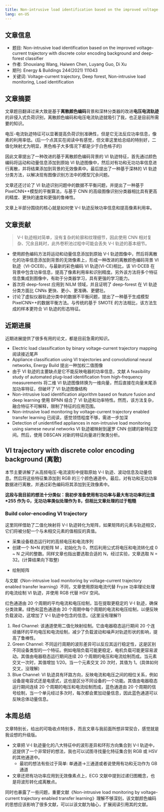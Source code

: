 ```yaml
---
title: Non-intrusive load identification based on the improved voltage-current trajectory with discrete color encoding background and deep-forest classifier(一)
lang: en-US
---
```


## 文章信息

- 题目: Non-intrusive load identification based on the improved voltage-current trajectory with discrete color encoding background and deep-forest classifier
- 作者: Shouxiang Wang, Haiwen Chen, Luyang Guo, Di Xu
- 期刊: Energy & Buildings 244(2021) 111043
- 关键词: Voltage-current trajectory, Deep forest, Non-intrusive load monitoring, Load identification

## 文章摘要

文章题目翻译过来大致是基于**离散颜色编码**背景和深林分类器的改进**电压电流轨迹**的非侵入式负荷识别，离散颜色编码和电压电流轨迹就吸引了我，也正是目前所需要的知识。

电压-电流轨迹特征可以显著提高负荷识别准确性，但是它无法反应功率信息，像素的利用率低。(后一个点其实在阅读中有感觉，但文章这里给总结的特别好，二值化映射尤为明显，黑色格子大多情况下都是少于白色格子的)

因此文章提出了一种改进的基于离散颜色编码背景的 VI 轨迹特征，首先通过颜色编码将运动和动量信息添加到原始 VI 轨迹图像中，然后对有功和无功功率信息进行离散，并将结果添加到背景的无效像素中。最后提出了一种基于深林的 VI 轨迹分类方法，以解决现有图像识别方法中的模型冗余问题。

文章还还讨论了 VI 轨迹识别问题中的数据不平衡问题，并提出了一种基于 PixelCNN++模型的平衡算法，与基于 CNN 的高级图像识别分类器相比具有更高的精度、更快的速度和更强的鲁棒性。

文章上半部分围绕的核心就是如何使 V-I 轨迹反映功率信息和提高像素利用率。

## 文章贡献

> V-I 轨迹相对简单，没有复杂的轮廓和纹理细节，因此使用 CNN 相对复杂、冗余且耗时，此外卷积池过程中可能会丢失 V-I 轨迹的基本细节。

- 使用颜色编码方法将运动和动量信息添加到原始 V-I 轨迹图像中，然后将离散化的功率信息添加到背景的无效像素上，形成一种改进的离散颜色编码背景 VI 轨迹（VI-DCEB）。与最新的彩色编码 VI 轨迹(VI-CE)相比，该 VI-DCEB 在背景中包含功率信息，提高了像素利用率和识别精度。另外该方法将多个特征信息集成到图像中，有助于分类器学习，具有更强的学习能力。
- 首次将 deep-forest 应用到 NILM 领域，并且证明了 deep-forest 在 VI 轨迹分类方面比 CNNs 更快、更小、更准确、更健壮。
- 讨论了虚拟仪器轨迹分类中的数据不平衡问题，提出了一种基于生成模型 PixelCNN++的数据平衡方法。与传统的基于 SMOTE 的方法相比，该方法生成的样本更符合 VI 轨迹的形态特征。

## 近期进展

近期进展提供了很多有用的论文，都是目前急需的知识。

- Electric load classification by binary voltage-current trajectory mapping 阅读接近尾声
- Appliance classification using VI trajectories and convolutional neural networks, Energy Build 提出一种加权二值图像
- 由于 VI 轨迹的主要缺点是它不能反映电器的功率信息，文献 A feasibility study of automated plug-load identification from high-frequency measurements 将二维 VI 轨迹图像转换为一维向量，然后直接在向量末尾添加功率特征，但破坏了 VI 轨迹图像结构
- Non-intrusive load identification algorithm based on feature fusion and deep learning 使用 BPNN 结合了 VI 轨迹和功率特性。然而，该方法复杂，融合特征不可解释，限制了特征的应用范围。
- Non-intrusive load monitoring by voltage-current trajectory enabled transfer learning 已阅读，感觉领悟程度不够，需进一步加深
- Detection of unidentified appliances in non-intrusive load monitoring using siamese neural networks VI 轨迹被映射到暹罗 CNN 创建的新特征空间。然后，使用 DBSCAN 对新的特征向量进行聚类分析。

## VI trajectory with discrete color encoding background (离散)

本节主要讲解了从高频电压-电流波形中提取原始 V-I 轨迹、波动信息及动量信息。然后将这些特征集添加到 RGB 的三个颜色通道中。最后，对有功和无功功率数据进行离散，并通过彩色编码将其添加到无效像素中。

**这段与我目前的想法十分类似：我初步准备使用有功功率与最大有功功率的比值\*255 作为 G，无功功率类似处理作为 B，但相比文章处理的过于粗糙**

### Build color-encoding VI trajectory

这里同样借助了二值化映射将 V-I 轨迹转化为矩阵，如果矩阵的元素与轨迹相交，它们将被分配一个与未相交元素的值相反的真值。

- 采集设备稳态运行时的高频电压和电流序列
- 创建一个 N\*N 的矩阵 M ，初始化为 0，然后利用公式将电压和电流转化成 0 ~ N 之间的整数。同样文章也指出要选取合适的 N，经过实验，文章选取 N = 32。(计算结果向下取整)

<template>
  <img :src="$withBase('/images/0325-binary-formula.png')" alt="叠加原理">
</template>

- 绘制矩阵

与文献《Non-intrusive load monitoring by voltage-current trajectory enabled transfer learning》不同，文章使用原始电流代替 Fryze 功率理论处理的电流绘制 VI 轨迹，并使用 RGB 代替 HSV 空间。

红色通道由 20 个周期的平均电流和电压绘制，旨在提取更稳定的 V-I 轨迹，确保分类效果。绿色和蓝色通道由 20 个周期中每个周期的电流和电压绘制，以便反映负载波动，这增加了 V-I 轨迹中包含的信息。(这里没有理解?)

1. Red Channel: 该通道使用二值化映射绘制。它由电器稳态运行期间 20 个连续循环的平均电压和电流绘制，减少了负载波动和噪声对轨迹形状的影响，提高了鲁棒性。
2. Green Channel: 不同运行周期的波形差异可以反应其运行稳定性，这是区别不同设备类型的一个特征。例如电阻负载可能更稳定，电机负载可能更容易波动。其值由电器稳态运行期间连续 20 个周期的电压和电流绘制而成。当元素交叉一次时，其值增加 1/20。当一个元素交叉 20 次时，其值为 1。(具体如何交叉，没理解)
3. Blue Channel: VI 轨迹具有环路方向，反映电流和电压之间的相位关系，例如设备是电容式还是电感式，这也是区分不同设备的一个功能。其值由电器稳态运行期间连续 20 个周期的电压和电流绘制而成，蓝色通道由 20 个周期的信号绘制，当一个单元经过多次时，每次都会累加动量信息，因此蓝色通道可以反映总体动量信息。

## 本周总结

文章特别长，给出的可吸收点特别多，而且文章与我前面所想非常契合，感觉就是我设想的升级版。

- 文章把 V-I 轨迹量化的八大特征中的波形差异和环形方向集合到 V-I 轨迹中，这提供了一个非常好的想法，我也可以试图寻找量化特征集合到 RGB 或 HSV 的其他通道中。
  - 最初的想法有些过于简单: 单通道->三通道或者说使用有功和无功作为 GB 通道
- 文章还把有功功率应用到无效像素点上，ECG 文献中提到过递归图概念，也是将波形转化成离散点。

同时也暴露了一些问题，重要文献《Non-intrusive load monitoring by voltage-current trajectory enabled transfer learning》理解不够深刻，该文献颜色编码的思想应该影响了很多文献，可以以该文献为轴心，扩展阅读引用其的文献。
